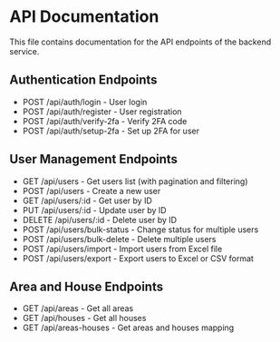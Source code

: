 # API Documentation

This file contains documentation for the API endpoints of the backend service.

## Authentication Endpoints

- POST /api/auth/login - User login
- POST /api/auth/register - User registration
- POST /api/auth/verify-2fa - Verify 2FA code
- POST /api/auth/setup-2fa - Set up 2FA for user

## User Management Endpoints

- GET /api/users - Get users list (with pagination and filtering)
- POST /api/users - Create a new user
- GET /api/users/:id - Get user by ID
- PUT /api/users/:id - Update user by ID
- DELETE /api/users/:id - Delete user by ID
- POST /api/users/bulk-status - Change status for multiple users
- POST /api/users/bulk-delete - Delete multiple users
- POST /api/users/import - Import users from Excel file
- POST /api/users/export - Export users to Excel or CSV format

## Area and House Endpoints

- GET /api/areas - Get all areas
- GET /api/houses - Get all houses
- GET /api/areas-houses - Get areas and houses mapping